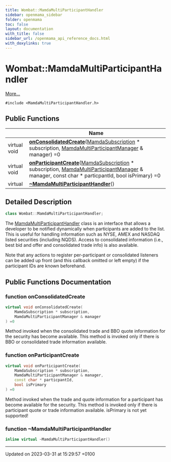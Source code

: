 ```yaml
---
title: Wombat::MamdaMultiParticipantHandler
sidebar: openmama_sidebar
folder: openmama
toc: false
layout: documentation
with_title: false
sidebar_url: /openmama_api_reference_docs.html
with_doxylinks: true
---
```


# Wombat::MamdaMultiParticipantHandler



 [More...](#detailed-description)


`#include <MamdaMultiParticipantHandler.h>`

## Public Functions

|                | Name           |
| -------------- | -------------- |
| virtual void | **[onConsolidatedCreate](classWombat_1_1MamdaMultiParticipantHandler.html#function-onconsolidatedcreate)**([MamdaSubscription](classWombat_1_1MamdaSubscription.html) * subscription, [MamdaMultiParticipantManager](classWombat_1_1MamdaMultiParticipantManager.html) & manager) =0 |
| virtual void | **[onParticipantCreate](classWombat_1_1MamdaMultiParticipantHandler.html#function-onparticipantcreate)**([MamdaSubscription](classWombat_1_1MamdaSubscription.html) * subscription, [MamdaMultiParticipantManager](classWombat_1_1MamdaMultiParticipantManager.html) & manager, const char * particpantId, bool isPrimary) =0 |
| virtual | **[~MamdaMultiParticipantHandler](classWombat_1_1MamdaMultiParticipantHandler.html#function-~mamdamultiparticipanthandler)**() |

## Detailed Description

```cpp
class Wombat::MamdaMultiParticipantHandler;
```


The [MamdaMultiParticipantHandler](classWombat_1_1MamdaMultiParticipantHandler.html) class is an interface that allows a developer to be notified dynamically when participants are added to the list. This is useful for handling information such as NYSE, AMEX and NASDAQ listed securities (including NQDS). Access to consolidated information (i.e., best bid and offer and consolidated trade info) is also available.

Note that any actions to register per-participant or consolidated listeners can be added up front (and this callback omitted or left empty) if the participant IDs are known beforehand. 

## Public Functions Documentation

### function onConsolidatedCreate

```cpp
virtual void onConsolidatedCreate(
    MamdaSubscription * subscription,
    MamdaMultiParticipantManager & manager
) =0
```


Method invoked when the consolidated trade and BBO quote information for the security has become available. This method is invoked only if there is BBO or consolidated trade information available. 


### function onParticipantCreate

```cpp
virtual void onParticipantCreate(
    MamdaSubscription * subscription,
    MamdaMultiParticipantManager & manager,
    const char * particpantId,
    bool isPrimary
) =0
```


Method invoked when the trade and quote information for a participant has become available for the security. This method is invoked only if there is participant quote or trade information available. isPrimary is not yet supported! 


### function ~MamdaMultiParticipantHandler

```cpp
inline virtual ~MamdaMultiParticipantHandler()
```


-------------------------------

Updated on 2023-03-31 at 15:29:57 +0100